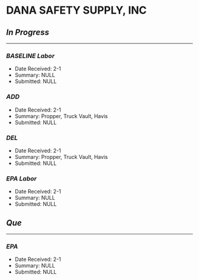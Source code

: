 # DANA SAFETY SUPPLY, INC

## *In Progress*

-----------------

### *BASELINE Labor*

- Date Received: 2-1
- Summary: NULL
- Submitted: NULL

### *ADD*

- Date Received: 2-1
- Summary: Propper, Truck Vault, Havis
- Submitted: NULL

### *DEL*

- Date Received: 2-1
- Summary: Propper, Truck Vault, Havis
- Submitted: NULL

### *EPA Labor*

- Date Received: 2-1
- Summary:  NULL
- Submitted: NULL

## *Que*

--------

### *EPA*

- Date Received: 2-1
- Summary: NULL
- Submitted: NULL
